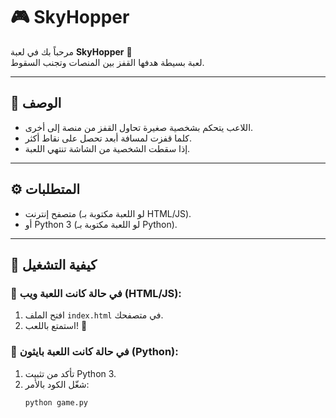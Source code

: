 # 🎮 SkyHopper

مرحباً بك في لعبة **SkyHopper** 🚀  
لعبة بسيطة هدفها القفز بين المنصات وتجنب السقوط.

---

## 📝 الوصف
- اللاعب يتحكم بشخصية صغيرة تحاول القفز من منصة إلى أخرى.  
- كلما قفزت لمسافة أبعد تحصل على نقاط أكثر.  
- إذا سقطت الشخصية من الشاشة تنتهي اللعبة.  

---

## ⚙️ المتطلبات
- متصفح إنترنت (لو اللعبة مكتوبة بـ HTML/JS).  
- أو Python 3 (لو اللعبة مكتوبة بـ Python).  

---

## 🚀 كيفية التشغيل
### 📌 في حالة كانت اللعبة ويب (HTML/JS):
1. افتح الملف `index.html` في متصفحك.  
2. استمتع باللعب! 🎉  

### 📌 في حالة كانت اللعبة بايثون (Python):
1. تأكد من تثبيت Python 3.  
2. شغّل الكود بالأمر:
   ```bash
   python game.py
